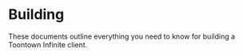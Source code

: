 Building
========
These documents outline everything you need to know for building a Toontown Infinite client.

